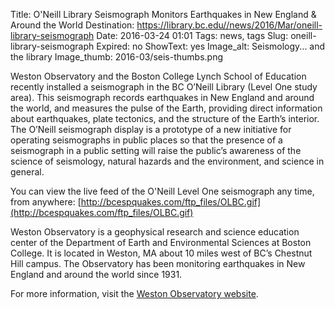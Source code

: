 Title: O'Neill Library Seismograph Monitors Earthquakes in New England & Around the World 
Destination: https://library.bc.edu//news/2016/Mar/oneill-library-seismograph 
Date: 2016-03-24 01:01 
Tags: news, tags 
Slug: oneill-library-seismograph 
Expired: no
ShowText: yes
Image_alt: Seismology... and the library
Image_thumb: 2016-03/seis-thumbs.png

Weston Observatory and the Boston College Lynch School of Education recently installed a seismograph in the BC O’Neill Library (Level One study area). This seismograph records earthquakes in New England and around the world, and measures the pulse of the Earth, providing direct information about earthquakes, plate tectonics, and the structure of the Earth’s interior. The O’Neill seismograph display is a prototype of a new initiative for operating seismographs in public places so that the presence of a seismograph in a public setting will raise the public’s awareness of the science of seismology, natural hazards and the environment, and science in general.

You can view the live feed of the O'Neill Level One seismograph any time, from anywhere: [http://bcespquakes.com/ftp_files/OLBC.gif](http://bcespquakes.com/ftp_files/OLBC.gif)

Weston Observatory is a geophysical research and science education center of the Department of Earth and Environmental Sciences at Boston College. It is located in Weston, MA about 10 miles west of BC’s Chestnut Hill campus. The Observatory has been monitoring earthquakes in New England and around the world since 1931.

For more information, visit the <a href="http://www.bc.edu/research/westonobservatory" target="_blank" rel="noopener">Weston Observatory website</a>.

<!-- 

https://libsite.dev/news/2016/Mar/oneill-library-seismograph 

https://library.bc.edu//news/2016/Mar/oneill-library-seismograph 
--> 

